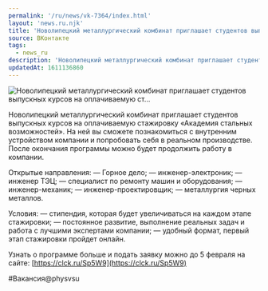 ```yaml
---
permalink: '/ru/news/vk-7364/index.html'
layout: 'news.ru.njk'
title: 'Новолипецкий металлургический комбинат приглашает студентов выпускных курсов на оплачиваемую ст…'
source: ВКонтакте
tags:
  - news_ru
description: 'Новолипецкий металлургический комбинат приглашает студентов выпускных курсов на оплачиваемую ст…'
updatedAt: 1611136860
---
```

![Новолипецкий металлургический комбинат приглашает студентов выпускных курсов на оплачиваемую ст…](https://sun9-41.userapi.com/impg/T5eV_dunvtoqwiIZCKxVrhigd7vrrvdRFfnFbA/7d2mkwKaO8Q.jpg?size=1280x853&quality=96&sign=5bb5a5599381196d0439260b65e0d1a5&c_uniq_tag=FJiKM2M7ZgZnRMUrxp4qE9EG7tV81SZEoIZY4TiM_1A&type=album)

Новолипецкий металлургический комбинат приглашает студентов выпускных курсов на оплачиваемую стажировку «Академия стальных возможностей». На ней вы сможете познакомиться с внутренним устройством компании и попробовать себя в реальном производстве. После окончания программы можно будет продолжить работу в компании.

Открытые направления:
— Горное дело;
— инженер-электроник;
— инженер ТЭЦ;
— специалист по ремонту машин и оборудования;
— инженер-механик;
— инженер-проектировщик;
— металлургия черных металлов.

Условия:
— стипендия, которая будет увеличиваться на каждом этапе стажировки;
— постоянное развитие, выполнение реальных задач и работа с лучшими экспертами компании;
— удобный формат, первый этап стажировки пройдет онлайн.

Узнать о программе больше и подать заявку можно до 5 февраля на сайте:
[https://clck.ru/Sp5W9](https://clck.ru/Sp5W9)

#Вакансия@physvsu
